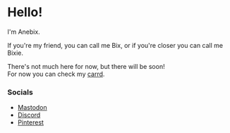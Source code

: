 # Hello!

I'm Anebix.

If you're my friend, you can call me Bix, or if you're closer you can call me Bixie.

There's not much here for now, but there will be soon!  
For now you can check my [carrd](https://anebix.carrd.co).  

### Socials
- [Mastodon](https://furries.club/@anebix)  
- [Discord](https://discord.com/invite/tNncEMhCqZ)  
- [Pinterest](https://www.pinterest.com/anebixworld)  

<!-- lemme squish ur belly -->
